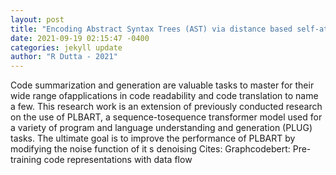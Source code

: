 ```yaml
--- 
layout: post 
title: "Encoding Abstract Syntax Trees (AST) via distance based self-attention mechanism" 
date: 2021-09-19 02:15:47 -0400 
categories: jekyll update 
author: "R Dutta - 2021" 
--- 
```

Code summarization and generation are valuable tasks to master for their wide range ofapplications in code readability and code translation to name a few. This research work is an extension of previously conducted research on the use of PLBART, a sequence-tosequence transformer model used for a variety of program and language understanding and generation (PLUG) tasks. The ultimate goal is to improve the performance of PLBART by modifying the noise function of it s denoising Cites: Graphcodebert: Pre-training code representations with data flow